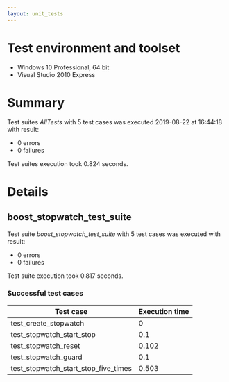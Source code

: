 ```yaml
---
layout: unit_tests
---
```


# Test environment and toolset 

* Windows 10 Professional, 64 bit
* Visual Studio 2010 Express

# Summary

Test suites *AllTests* with 5 test cases was executed 2019-08-22 at 16:44:18 with result:

* 0 errors
* 0 failures

Test suites execution took 0.824 seconds.

# Details

## boost_stopwatch_test_suite

Test suite *boost_stopwatch_test_suite* with 5 test cases was executed with result:

* 0 errors
* 0 failures

Test suite execution took 0.817 seconds.

### Successful test cases

Test case|Execution time
-|-
test_create_stopwatch | 0
test_stopwatch_start_stop | 0.1
test_stopwatch_reset | 0.102
test_stopwatch_guard | 0.1
test_stopwatch_start_stop_five_times | 0.503
